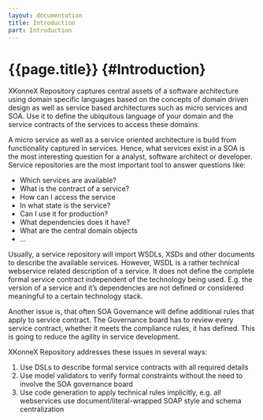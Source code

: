 ```yaml
---
layout: documentation
title: Introduction
part: Introduction
---
```

# {{page.title}} {#Introduction}

XKonneX Repository captures central assets of a software architecture using domain specific languages based on the concepts of domain driven design as well as service based architectures such as micro services and SOA. Use it to define the ubiquitous language of your domain and the service contracts of the services to access these domains.

A micro service as well as a service oriented architecture is build from functionality captured in services. Hence,
what services exist in a SOA is the most interesting question for a analyst, software architect or developer.
Service repositories are the most important tool to answer questions like:

   * Which services are available?
   * What is the contract of a service?
   * How can I access the service
   * In what state is the service?
   * Can I use it for production?
   * What dependencies does it have?
   * What are the central domain objects
   * …

Usually, a service repository will import WSDLs, XSDs and other documents to describe the available services. However, WSDL is a rather technical webservice related description of a service. It does not define the complete formal service contract independent of the technology being used. E.g. the version of a service and it’s dependencies are not defined or considered meaningful to a certain
technology stack.

Another issue is, that often SOA Governance will define additional rules that apply to service contract. The Governance board has to review every service contract, whether it meets the compliance rules, it has defined. This is going to reduce the agility in service development.

XKonneX Repository addresses these issues in several ways:

   1. Use DSLs to describe formal service contracts with all required details
   2. Use model validators to verify formal constraints without the need to involve the SOA governance board
   3. Use code generation to apply technical rules implicitly, e.g. all webservices use document/literal-wrapped SOAP style and schema centralization

